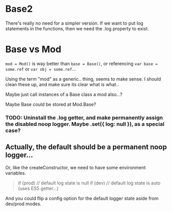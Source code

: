 # Base2

There's really no need for a simpler version.  If we want to put log statements in the functions, then we need the .log property to exist.

# Base vs Mod

`mod = Mod()` is way better than `base = Base()`, or referencing `var base = some.ref` or `var obj = some.ref`...

Using the term "mod" as a generic.. thing, seems to make sense.  I should clean these up, and make sure its clear what is what..

Maybe just call instances of a Base class a mod also...?

Maybe Base could be stored at Mod.Base?










### TODO: Uninstall the .log getter, and make permanently assign the disabled noop logger.  Maybe .set({ log: null }), as a special case?

##  Actually, the default should be a permanent noop logger... 

Or, like the createConstructor, we need to have some environment variables.

> if (prod) // default log state is null
> if (dev) // default log state is auto (uses ES5 getter...)

And you could flip a config option for the default logger state aside from dev/prod modes.